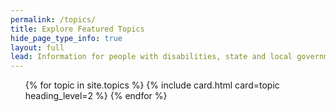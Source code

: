 ```yaml
---
permalink: /topics/
title: Explore Featured Topics
hide_page_type_info: true
layout: full
lead: Information for people with disabilities, state and local governments, and businesses
---
```


<div class="grid-row grid-gap">
  <ul class="usa-card-group">
    {% for topic in site.topics %}
      {% include card.html card=topic heading_level=2 %}
    {% endfor %}
  </ul>
</div>
